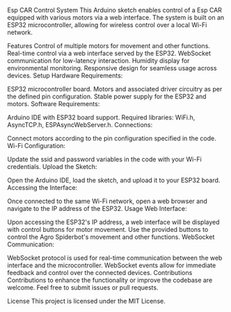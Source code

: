 Esp CAR Control System
This Arduino sketch enables control of a Esp CAR equipped with various motors via a web interface. The system is built on an ESP32 microcontroller, allowing for wireless control over a local Wi-Fi network.

Features
Control of multiple motors for movement and other functions.
Real-time control via a web interface served by the ESP32.
WebSocket communication for low-latency interaction.
Humidity display for environmental monitoring.
Responsive design for seamless usage across devices.
Setup
Hardware Requirements:

ESP32 microcontroller board.
Motors and associated driver circuitry as per the defined pin configuration.
Stable power supply for the ESP32 and motors.
Software Requirements:

Arduino IDE with ESP32 board support.
Required libraries: WiFi.h, AsyncTCP.h, ESPAsyncWebServer.h.
Connections:

Connect motors according to the pin configuration specified in the code.
Wi-Fi Configuration:

Update the ssid and password variables in the code with your Wi-Fi credentials.
Upload the Sketch:

Open the Arduino IDE, load the sketch, and upload it to your ESP32 board.
Accessing the Interface:

Once connected to the same Wi-Fi network, open a web browser and navigate to the IP address of the ESP32.
Usage
Web Interface:

Upon accessing the ESP32's IP address, a web interface will be displayed with control buttons for motor movement.
Use the provided buttons to control the Agro Spiderbot's movement and other functions.
WebSocket Communication:

WebSocket protocol is used for real-time communication between the web interface and the microcontroller.
WebSocket events allow for immediate feedback and control over the connected devices.
Contributions
Contributions to enhance the functionality or improve the codebase are welcome. Feel free to submit issues or pull requests.

License
This project is licensed under the MIT License.

